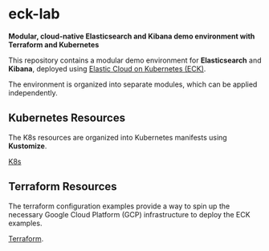 # eck-lab
**Modular, cloud-native Elasticsearch and Kibana demo environment with Terraform and Kubernetes**

This repository contains a modular demo environment for **Elasticsearch** and **Kibana**, deployed using [Elastic Cloud on Kubernetes (ECK)](https://www.elastic.co/guide/en/cloud-on-k8s/current/index.html). 

The environment is organized into separate modules, which can be applied independently. 

## Kubernetes Resources

The K8s resources are organized into Kubernetes manifests using **Kustomize**.

[K8s](k8s/)

## Terraform Resources


The terraform configuration examples provide a way to spin up the necessary Google Cloud Platform (GCP) infrastructure to deploy the ECK examples.

[Terraform](terraform/).
